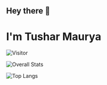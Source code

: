## Hey there 👋
# I'm Tushar Maurya
![Visitor](https://visitor-badge.laobi.icu/badge?page_id=tusharmaurya267.tusharmaurya267)

![Overall Stats](https://github-readme-stats.vercel.app/api?username=tusharmaurya267&count_private=true&show_icons=true&hide=contribs)

![Top Langs](https://github-readme-stats.vercel.app/api/top-langs/?username=tusharmaurya267&layout=compact)




<!--
**tusharmaurya267/tusharmaurya267** is a ✨ _special_ ✨ repository because its `README.md` (this file) appears on your GitHub profile.

Here are some ideas to get you started:

- 🔭 I’m currently working on ...
- 🌱 I’m currently learning ...
- 👯 I’m looking to collaborate on ...
- 🤔 I’m looking for help with ...
- 💬 Ask me about ...
- 📫 How to reach me: ...
- 😄 Pronouns: ...
- ⚡ Fun fact: ...
-->
